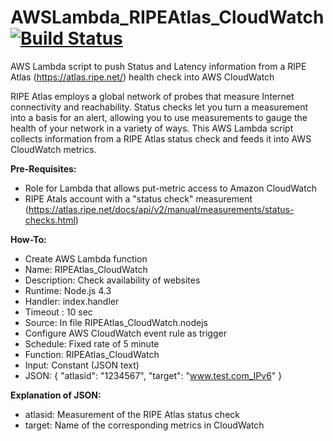 # AWSLambda_RIPEAtlas_CloudWatch [![Build Status](https://travis-ci.org/chriselsen/AWSLambda_RIPEAtlas.svg?branch=master)](https://travis-ci.org/chriselsen/AWSLambda_RIPEAtlas)
AWS Lambda script to push Status and Latency information from a RIPE Atlas (https://atlas.ripe.net/) health check into AWS CloudWatch

RIPE Atlas employs a global network of probes that measure Internet connectivity and reachability. Status checks let you turn a measurement into a basis for an alert, allowing you to use measurements to gauge the health of your network in a variety of ways. This AWS Lambda script collects information from a RIPE Atlas status check and feeds it into AWS CloudWatch metrics.

**Pre-Requisites:**
* Role for Lambda that allows put-metric access to Amazon CloudWatch
* RIPE Atals account with a "status check" measurement (https://atlas.ripe.net/docs/api/v2/manual/measurements/status-checks.html)

**How-To:**
* Create AWS Lambda function
 * Name: RIPEAtlas_CloudWatch
 * Description: Check availability of websites
 * Runtime: Node.js 4.3
 * Handler: index.handler
 * Timeout : 10 sec
 * Source: In file RIPEAtlas_CloudWatch.nodejs
* Configure AWS CloudWatch event rule as trigger
 * Schedule: Fixed rate of 5 minute
 * Function: RIPEAtlas_CloudWatch
 * Input: Constant (JSON text)
 * JSON: { "atlasid": "1234567", "target": "www.test.com_IPv6" }

**Explanation of JSON:**
 * atlasid: Measurement of the RIPE Atlas status check
 * target: Name of the corresponding metrics in CloudWatch
